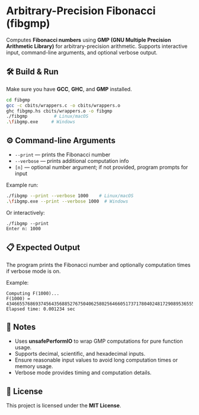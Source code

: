 # Arbitrary-Precision Fibonacci (fibgmp)

Computes **Fibonacci numbers** using **GMP (GNU Multiple Precision Arithmetic Library)** for arbitrary-precision arithmetic. Supports interactive input, command-line arguments, and optional verbose output.

## 🛠 Build & Run

Make sure you have **GCC**, **GHC**, and **GMP** installed.

```bash
cd fibgmp
gcc -c cbits/wrappers.c -o cbits/wrappers.o
ghc fibgmp.hs cbits/wrappers.o -o fibgmp
./fibgmp          # Linux/macOS
.\fibgmp.exe     # Windows
```

## ⚙ Command-line Arguments

* `--print` — prints the Fibonacci number
* `--verbose` — prints additional computation info
* `[n]` — optional number argument; if not provided, program prompts for input

Example run:

```bash
./fibgmp --print --verbose 1000    # Linux/macOS
.\fibgmp.exe --print --verbose 1000  # Windows
```

Or interactively:

```
./fibgmp --print
Enter n: 1000
```

## 📋 Expected Output

The program prints the Fibonacci number and optionally computation times if verbose mode is on.

Example:

```
Computing F(1000)...
F(1000) = 43466557686937456435688527675040625802564660517371780402481729089536555417949051890403879840079255169295922593080322634775209689623239873322471161642996440906533187938298969649928516003704476137795166849228875
Elapsed time: 0.001234 sec
```

## 🔔 Notes

* Uses **unsafePerformIO** to wrap GMP computations for pure function usage.
* Supports decimal, scientific, and hexadecimal inputs.
* Ensure reasonable input values to avoid long computation times or memory usage.
* Verbose mode provides timing and computation details.

## 📜 License

This project is licensed under the **MIT License**.

